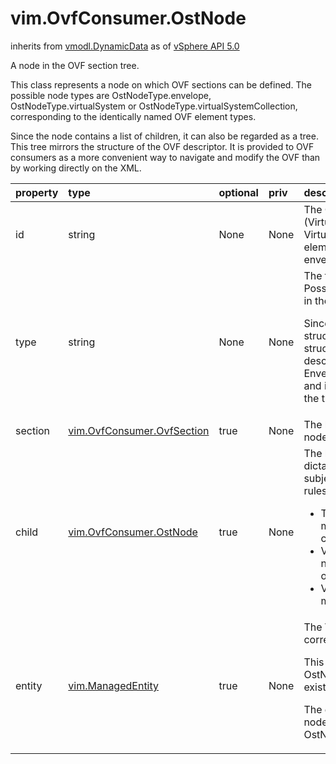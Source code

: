 vim.OvfConsumer.OstNode
=======================
inherits from [vmodl.DynamicData](docs/vmodl.DynamicData.md)
as of [vSphere API 5.0](vim.version.md#vim.version.version7)


A node in the OVF section tree.   <p>  This class represents a node on which OVF sections can be defined. The possible  node types are OstNodeType.envelope, OstNodeType.virtualSystem or  OstNodeType.virtualSystemCollection, corresponding to the identically named OVF  element types.  <p>  Since the node contains a list of children, it can also be regarded as a tree. This  tree mirrors the structure of the OVF descriptor. It is provided to OVF consumers  as a more convenient way to navigate and modify the OVF than by working directly on  the XML.

| property | type | optional | priv | desc |
|:---------|:-----|:---------|:-----|:-----|
| id | string | None | None | The OVF id of the Content (VirtualSystem or VirtualSystemCollection)  element. Empty on the envelope node. |
| type | string | None | None | The type of the node. Possible values are defined in the OstNodeType enum.  <p>  Since the OstNode tree structure mirrors the structure of the OVF descriptor,  only one Envelope node is defined, and it is always the root of the tree. |
| section | [vim.OvfConsumer.OvfSection](vim.OvfConsumer.OvfSection.md "vim.OvfConsumer.OvfSection") | true | None | The list of sections on this node. |
| child | [vim.OvfConsumer.OstNode](vim.OvfConsumer.OstNode.md "vim.OvfConsumer.OstNode") | true | None | The list of child nodes. As dictated by OVF, this list is subject to the  following rules:   <ul>    <li>The Envelope node must have exactly one child.</li>    <li>VirtualSystemCollection nodes may have zero or more children.</li>    <li>VirtualSystem nodes must have no children.</li>  </ul> |
| entity | [vim.ManagedEntity](vim.ManagedEntity.md "vim.ManagedEntity") | true | None | The VM or vApp corresponding to this node.  <p>  This field is set when this OstNode represents an existing managed entity.   <p>  The entity is unset on nodes of type OstNodeType.envelope. |


